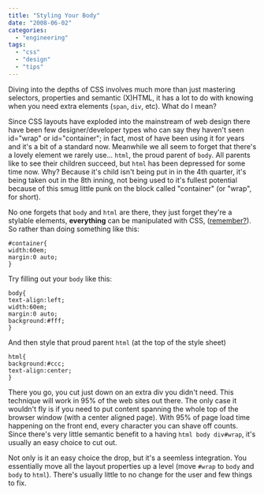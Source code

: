 ```yaml
---
title: "Styling Your Body"
date: "2008-06-02"
categories: 
  - "engineering"
tags: 
  - "css"
  - "design"
  - "tips"
---
```


Diving into the depths of CSS involves much more than just mastering selectors, properties and semantic (X)HTML, it has a lot to do with knowing when you need extra elements (`span`, `div`, etc). What do I mean?

Since CSS layouts have exploded into the mainstream of web design there have been few designer/developer types who can say they haven't seen id="wrap" or id="container"; in fact, most of have been using it for years and it's a bit of a standard now. Meanwhile we all seem to forget that there's a lovely element we rarely use... `html`, the proud parent of `body`. All parents like to see their children succeed, but `html` has been depressed for some time now. Why? Because it's child isn't being put in in the 4th quarter, it's being taken out in the 8th inning, not being used to it's fullest potential because of this smug little punk on the block called "container" (or "wrap", for short).

No one forgets that `body` and `html` are there, they just forget they're a stylable elements, **everything** can be manipulated with CSS, ([remember?](http://www.csskarma.com/lab/csstable/)). So rather than doing something like this:

```
#container{
width:60em;
margin:0 auto;
}
```

Try filling out your `body` like this:

```
body{
text-align:left;
width:60em;
margin:0 auto;
background:#fff;
}
```

And then style that proud parent `html` (at the top of the style sheet)

```
html{
background:#ccc;
text-align:center;
}
```

There you go, you cut just down on an extra div you didn't need. This technique will work in 95% of the web sites out there. The only case it wouldn't fly is if you need to put content spanning the whole top of the browser window (with a center aligned page). With 95% of page load time happening on the front end, every character you can shave off counts. Since there's very little semantic benefit to a having `html body div#wrap`, it's usually an easy choice to cut out.

Not only is it an easy choice the drop, but it's a seemless integration. You essentially move all the layout properties up a level (move `#wrap` to `body` and `body` to `html`). There's usually little to no change for the user and few things to fix.
